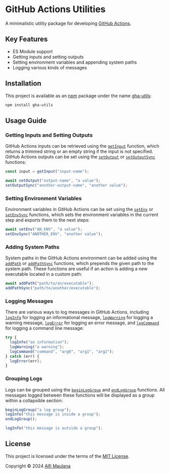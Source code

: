 # GitHub Actions Utilities

A minimalistic utility package for developing [GitHub Actions](https://github.com/features/actions).

## Key Features

- ES Module support
- Getting inputs and setting outputs
- Setting environment variables and appending system paths
- Logging various kinds of messages

## Installation

This project is available as an [npm](https://www.npmjs.com/) package under the name [gha-utils](https://www.npmjs.com/package/gha-utils):

```sh
npm install gha-utils
```

## Usage Guide

### Getting Inputs and Setting Outputs

GitHub Actions inputs can be retrieved using the [`getInput`](https://threeal.github.io/gha-utils/functions/getInput.html) function, which returns a trimmed string or an empty string if the input is not specified. GitHub Actions outputs can be set using the [`setOutput`](https://threeal.github.io/gha-utils/functions/setOutput.html) or [`setOutputSync`](https://threeal.github.io/gha-utils/functions/setOutputSync.html) functions:

```ts
const input = getInput("input-name");

await setOutput("output-name", "a value");
setOutputSync("another-output-name", "another value");
```

### Setting Environment Variables

Environment variables in GitHub Actions can be set using the [`setEnv`](https://threeal.github.io/gha-utils/functions/setEnv.html) or [`setEnvSync`](https://threeal.github.io/gha-utils/functions/setEnvSync.html) functions, which sets the environment variables in the current step and exports them to the next steps:

```ts
await setEnv("AN_ENV", "a value");
setEnvSync("ANOTHER_ENV", "another value");
```

### Adding System Paths

System paths in the GitHub Actions environment can be added using the [`addPath`](https://threeal.github.io/gha-utils/functions/addPath.html) or [`addPathSync`](https://threeal.github.io/gha-utils/functions/addPathSync.html) functions, which prepends the given path to the system path. These functions are useful if an action is adding a new executable located in a custom path:

```ts
await addPath("path/to/an/executable");
addPathSync("path/to/another/executable");
```

### Logging Messages

There are various ways to log messages in GitHub Actions, including [`logInfo`](https://threeal.github.io/gha-utils/functions/logInfo.html) for logging an informational message, [`logWarning`](https://threeal.github.io/gha-utils/functions/logWarning.html) for logging a warning message, [`logError`](https://threeal.github.io/gha-utils/functions/logError.html) for logging an error message, and [`logCommand`](https://threeal.github.io/gha-utils/functions/logCommand.html) for logging a command line message:

```ts
try {
  logInfo("an information");
  logWarning("a warning");
  logCommand("command", "arg0", "arg1", "arg2");
} catch (err) {
  logError(err);
}
```

### Grouping Logs

Logs can be grouped using the [`beginLogGroup`](https://threeal.github.io/gha-utils/functions/beginLogGroup.html) and [`endLogGroup`](https://threeal.github.io/gha-utils/functions/endLogGroup.html) functions. All messages logged between these functions will be displayed as a group within a collapsible section:

```ts
beginLogGroup("a log group");
logInfo("this message is inside a group");
endLogGroup();

logInfo("this message is outside a group");
```

## License

This project is licensed under the terms of the [MIT License](./LICENSE).

Copyright © 2024 [Alfi Maulana](https://github.com/threeal)

